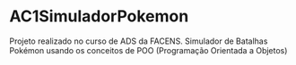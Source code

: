 # AC1SimuladorPokemon
Projeto realizado no curso de ADS da FACENS. Simulador de Batalhas Pokémon usando os conceitos de POO (Programação Orientada a Objetos)
